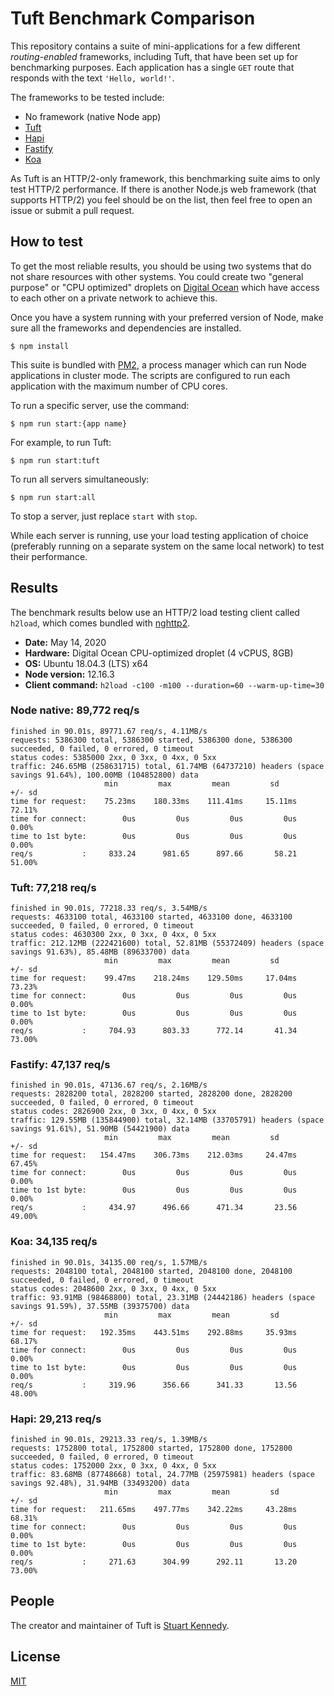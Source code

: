 # Tuft Benchmark Comparison

This repository contains a suite of mini-applications for a few different *routing-enabled* frameworks, including Tuft, that have been set up for benchmarking purposes. Each application has a single `GET` route that responds with the text `'Hello, world!'`.

The frameworks to be tested include:

* No framework (native Node app)
* [Tuft](https://tuft.dev)
* [Hapi](https://hapi.dev)
* [Fastify](https://fastify.io)
* [Koa](https://koajs.com)

As Tuft is an HTTP/2-only framework, this benchmarking suite aims to only test HTTP/2 performance. If there is another Node.js web framework (that supports HTTP/2) you feel should be on the list, then feel free to open an issue or submit a pull request.

## How to test

To get the most reliable results, you should be using two systems that do not share resources with other systems. You could create two "general purpose" or "CPU optimized" droplets on [Digital Ocean](https://www.digitalocean.com) which have access to each other on a private network to achieve this.

Once you have a system running with your preferred version of Node, make sure all the frameworks and dependencies are installed.

```
$ npm install
```

This suite is bundled with [PM2](https://pm2.keymetrics.io), a process manager which can run Node applications in cluster mode. The scripts are configured to run each application with the maximum number of CPU cores.

To run a specific server, use the command:

```
$ npm run start:{app name}
```

For example, to run Tuft:

```
$ npm run start:tuft
```

To run all servers simultaneously:

```
$ npm run start:all
```

To stop a server, just replace `start` with `stop`.

While each server is running, use your load testing application of choice (preferably running on a separate system on the same local network) to test their performance.

## Results

The benchmark results below use an HTTP/2 load testing client called `h2load`, which comes bundled with [nghttp2](https://nghttp2.org/).

* **Date:** May 14, 2020
* **Hardware:** Digital Ocean CPU-optimized droplet (4 vCPUS, 8GB)
* **OS:** Ubuntu 18.04.3 (LTS) x64
* **Node version:** 12.16.3
* **Client command:** `h2load -c100 -m100 --duration=60 --warm-up-time=30`

### Node native: 89,772 req/s
```
finished in 90.01s, 89771.67 req/s, 4.11MB/s
requests: 5386300 total, 5386300 started, 5386300 done, 5386300 succeeded, 0 failed, 0 errored, 0 timeout
status codes: 5385000 2xx, 0 3xx, 0 4xx, 0 5xx
traffic: 246.65MB (258631715) total, 61.74MB (64737210) headers (space savings 91.64%), 100.00MB (104852800) data
                     min         max         mean         sd        +/- sd
time for request:    75.23ms    180.33ms    111.41ms     15.11ms    72.11%
time for connect:        0us         0us         0us         0us     0.00%
time to 1st byte:        0us         0us         0us         0us     0.00%
req/s           :     833.24      981.65      897.66       58.21    51.00%
```

### Tuft: 77,218 req/s
```
finished in 90.01s, 77218.33 req/s, 3.54MB/s
requests: 4633100 total, 4633100 started, 4633100 done, 4633100 succeeded, 0 failed, 0 errored, 0 timeout
status codes: 4630300 2xx, 0 3xx, 0 4xx, 0 5xx
traffic: 212.12MB (222421600) total, 52.81MB (55372409) headers (space savings 91.63%), 85.48MB (89633700) data
                     min         max         mean         sd        +/- sd
time for request:    99.47ms    218.24ms    129.50ms     17.04ms    73.23%
time for connect:        0us         0us         0us         0us     0.00%
time to 1st byte:        0us         0us         0us         0us     0.00%
req/s           :     704.93      803.33      772.14       41.34    73.00%
```

### Fastify: 47,137 req/s
```
finished in 90.01s, 47136.67 req/s, 2.16MB/s
requests: 2828200 total, 2828200 started, 2828200 done, 2828200 succeeded, 0 failed, 0 errored, 0 timeout
status codes: 2826900 2xx, 0 3xx, 0 4xx, 0 5xx
traffic: 129.55MB (135844900) total, 32.14MB (33705791) headers (space savings 91.61%), 51.90MB (54421900) data
                     min         max         mean         sd        +/- sd
time for request:   154.47ms    306.73ms    212.03ms     24.47ms    67.45%
time for connect:        0us         0us         0us         0us     0.00%
time to 1st byte:        0us         0us         0us         0us     0.00%
req/s           :     434.97      496.66      471.34       23.56    49.00%
```

### Koa: 34,135 req/s
```
finished in 90.01s, 34135.00 req/s, 1.57MB/s
requests: 2048100 total, 2048100 started, 2048100 done, 2048100 succeeded, 0 failed, 0 errored, 0 timeout
status codes: 2048600 2xx, 0 3xx, 0 4xx, 0 5xx
traffic: 93.91MB (98468800) total, 23.31MB (24442186) headers (space savings 91.59%), 37.55MB (39375700) data
                     min         max         mean         sd        +/- sd
time for request:   192.35ms    443.51ms    292.88ms     35.93ms    68.17%
time for connect:        0us         0us         0us         0us     0.00%
time to 1st byte:        0us         0us         0us         0us     0.00%
req/s           :     319.96      356.66      341.33       13.56    48.00%
```

### Hapi: 29,213 req/s
```
finished in 90.01s, 29213.33 req/s, 1.39MB/s
requests: 1752800 total, 1752800 started, 1752800 done, 1752800 succeeded, 0 failed, 0 errored, 0 timeout
status codes: 1752000 2xx, 0 3xx, 0 4xx, 0 5xx
traffic: 83.68MB (87748668) total, 24.77MB (25975981) headers (space savings 92.48%), 31.94MB (33493200) data
                     min         max         mean         sd        +/- sd
time for request:   211.65ms    497.77ms    342.22ms     43.28ms    68.31%
time for connect:        0us         0us         0us         0us     0.00%
time to 1st byte:        0us         0us         0us         0us     0.00%
req/s           :     271.63      304.99      292.11       13.20    73.00%
```
## People
The creator and maintainer of Tuft is [Stuart Kennedy](https://github.com/rav2040).

## License
[MIT](https://github.com/tuftjs/bench/blob/master/LICENSE)
